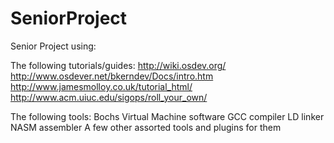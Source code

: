 SeniorProject
=============

Senior Project using:

The following tutorials/guides:
  http://wiki.osdev.org/
  http://www.osdever.net/bkerndev/Docs/intro.htm
  http://www.jamesmolloy.co.uk/tutorial_html/
  http://www.acm.uiuc.edu/sigops/roll_your_own/
  
The following tools:
  Bochs Virtual Machine software
  GCC compiler
  LD linker
  NASM assembler
  A few other assorted tools and plugins for them

